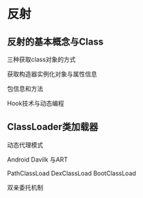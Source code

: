 # 反射

## 反射的基本概念与Class

三种获取class对象的方式

获取构造器实例化对象与属性信息

包信息和方法

Hook技术与动态编程

## ClassLoader类加载器

动态代理模式

Android Davilk 与ART

PathClassLoad  DexClassLoad BootClassLoad

双亲委托机制
